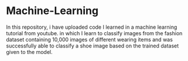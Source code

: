# Machine-Learning
In this repository, i have uploaded code I learned in a machine learning tutorial from youtube. in which I learn to classify images from the fashion dataset containing 10,000 images of different wearing items and was successfully able to classify a shoe image based on the trained dataset given to the model. 
